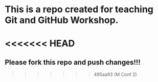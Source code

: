 # This is a repo created for teaching Git and GitHub Workshop.
<<<<<<< HEAD
=======
## Please fork this repo and push changes!!!
>>>>>>> 495aa93 (M Conf 2)
